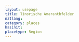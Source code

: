 ```yaml
---
layout: usepage
title: Tinorische Amaranthfelder
natlang:
category: places
hasinit:
placetype: Region
---
```

